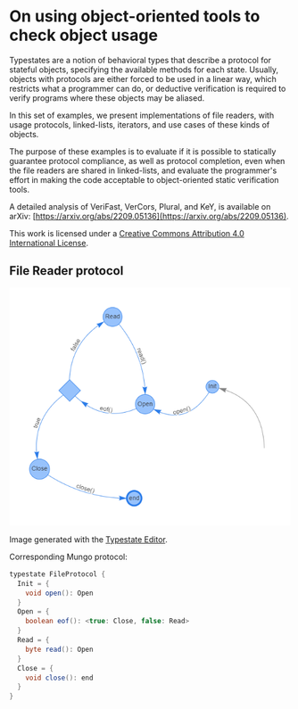 # On using object-oriented tools to check object usage

Typestates are a notion of behavioral types that describe a protocol for stateful objects, specifying the available methods for each state. Usually, objects with protocols are either forced to be used in a linear way, which restricts what a programmer can do, or deductive verification is required to verify programs where these objects may be aliased.

In this set of examples, we present implementations of file readers, with usage protocols, linked-lists, iterators, and use cases of these kinds of objects.

The purpose of these examples is to evaluate if it is possible to statically guarantee protocol compliance, as well as protocol completion, even when the file readers are shared in linked-lists, and evaluate the programmer's effort in making the code acceptable to object-oriented static verification tools.

A detailed analysis of VeriFast, VerCors, Plural, and KeY, is available on arXiv: [https://arxiv.org/abs/2209.05136](https://arxiv.org/abs/2209.05136).

This work is licensed under a
[Creative Commons Attribution 4.0 International License](https://creativecommons.org/licenses/by/4.0/).

## File Reader protocol

![File Reader Protocol](./file_reader_protocol.png)

Image generated with the [Typestate Editor](https://typestate-editor.github.io/).

Corresponding Mungo protocol:

```java
typestate FileProtocol {
  Init = {
    void open(): Open
  }
  Open = {
    boolean eof(): <true: Close, false: Read>
  }
  Read = {
    byte read(): Open
  }
  Close = {
    void close(): end
  }
}
```
